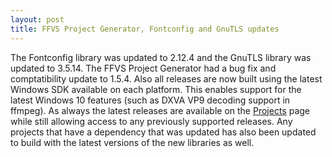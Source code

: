```yaml
---
layout: post
title: FFVS Project Generator, Fontconfig and GnuTLS updates
---
```


The Fontconfig library was updated to 2.12.4 and the GnuTLS library was updated to 3.5.14. The FFVS Project Generator had a bug fix and comptatibility update to 1.5.4. Also all releases are now built using the latest Windows SDK available on each platform. This enables support for the latest Windows 10 features (such as DXVA VP9 decoding support in ffmpeg). As always the latest releases are available on the [Projects](/1-projects) page while still allowing access to any previously supported releases. Any projects that have a dependency that was updated has also been updated to build with the latest versions of the new libraries as well.